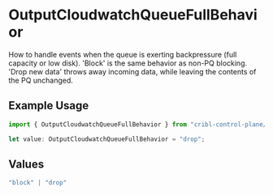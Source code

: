 # OutputCloudwatchQueueFullBehavior

How to handle events when the queue is exerting backpressure (full capacity or low disk). 'Block' is the same behavior as non-PQ blocking. 'Drop new data' throws away incoming data, while leaving the contents of the PQ unchanged.

## Example Usage

```typescript
import { OutputCloudwatchQueueFullBehavior } from "cribl-control-plane/models";

let value: OutputCloudwatchQueueFullBehavior = "drop";
```

## Values

```typescript
"block" | "drop"
```